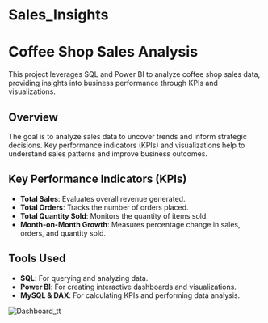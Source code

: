 # Sales_Insights

# Coffee Shop Sales Analysis

This project leverages SQL and Power BI to analyze coffee shop sales data, providing insights into business performance through KPIs and visualizations.

## Overview
The goal is to analyze sales data to uncover trends and inform strategic decisions. Key performance indicators (KPIs) and visualizations help to understand sales patterns and improve business outcomes.

## Key Performance Indicators (KPIs)
* **Total Sales**: Evaluates overall revenue generated.
* **Total Orders**: Tracks the number of orders placed.
* **Total Quantity Sold**: Monitors the quantity of items sold.
* **Month-on-Month Growth**: Measures percentage change in sales, orders, and quantity sold.

## Tools Used
* **SQL**: For querying and analyzing data.
* **Power BI**: For creating interactive dashboards and visualizations.
* **MySQL & DAX**: For calculating KPIs and performing data analysis.

![Dashboard_tt](https://github.com/user-attachments/assets/4e21347d-546f-45f1-b624-326aa2ffd42b)

